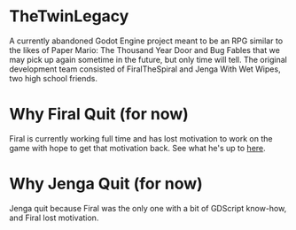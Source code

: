 # TheTwinLegacy
A currently abandoned Godot Engine project meant to be an RPG similar to the likes of Paper Mario: The Thousand Year Door and Bug Fables that we may pick up again sometime in the future, but only time will tell.
The original development team consisted of FiralTheSpiral and Jenga With Wet Wipes, two high school friends.
# Why Firal Quit (for now)
Firal is currently working full time and has lost motivation to work on the game with hope to get that motivation back. See what he's up to [here](https://fts.lowfla.me).
# Why Jenga Quit (for now)
Jenga quit because Firal was the only one with a bit of GDScript know-how, and Firal lost motivation.
